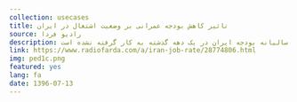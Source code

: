 ```yaml
---
collection: usecases
title: تاثیر کاهش بودجه عمرانی بر وضعیت اشتغال در ایران
source: رادیو فردا
description: بودجه عمرانی دولت ایران همانند بودجه جاری٬ به مصرف روزانه و هزینه‌های دولت اختصاص ندارد. به بیان دیگر بودجه عمرانی بخشی از سرمایه‌گذاری دولت (به جز از صنایع نفتی که بودجه جداگانه دارد) است که یکی از نتایج آن ایجاد فرصت‌های شغلی و افزایش رشد اقتصادی است. پیش از هرچیز این توضیح ضروری است که برخلاف تصور عمومی و حتی علیرغم وجود اصطلاحی به نام «بودجه عمرانی»٬ چنین عنوانی در قوانین سالیانه بودجه ایران در یک دهه گذشته به کار گرفته نشده است.
link: https://www.radiofarda.com/a/iran-job-rate/28774806.html
img: ped1c.png
featured: yes
lang: fa
date: 1396-07-13
---
```

